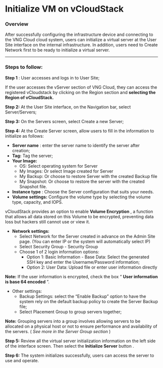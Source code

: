 # Initialize VM on vCloudStack

### Overview <a href="#tong-quan" id="tong-quan"></a>

After successfully configuring the infrastructure device and connecting to the VNG Cloud cloud system, users can initialize a virtual server at the User Site interface on the internal infrastructure. In addition, users need to Create Network first to be ready to initialize a virtual server.

***

### Steps to follow: <a href="#cac-buoc-thuc-hien" id="cac-buoc-thuc-hien"></a>

**Step 1** : User accesses and logs in to User Site;

If the user accesses the vServer section of VNG Cloud, they can access the registered vCloudstack by clicking on the Region section and **selecting the Region of vCloudStack.**

**Step 2:** At the User Site interface, on the Navigation bar, select Server/Servers;

**Step 3:** On the Servers screen, select Create a new Server;

**Step 4:** At the Create Server screen, allow users to fill in the information to initialize as follows:

* **Server name** : enter the server name to identify the server after creation;
* **Tag:** Tag the server;
* **Your Image:**
  * OS: Select operating system for Server
  * My Images: Or select Image created for Server
  * My Backup: Or choose to restore Server with the created Backup file
  * My Snapshot: Or choose to restore the server with the created Snapshot file.
* **Instance type** : Choose the Server configuration that suits your needs.
* **Volume settings:** Configure the volume type by selecting the volume type, capacity, and IOPS.

vCloudStack provides an option to enable **Volume Encryption** , a function that allows all data stored on this Volume to be encrypted, preventing data loss but hackers still cannot use or view it.

* **Network settings:**
  * Select Network for the Server created in advance on the Admin Site page. (You can enter IP or the system will automatically select IP)
  * Select Security Group - Security Group
  * Choose 1 of 2 login information options:
    * Option 1: Basic Information - Base Data: Select the generated SSH key and enter the Username/Password information;
    * Option 2: User Data: Upload file or enter user information directly

**Note:** If the user information is encrypted, check the box “ **User information is base 64 encoded** ”.

* Other settings:
  * Backup Settings: select the “Enable Backup” option to have the system rely on the default backup policy to create the Server Backup file;
  * Select Placement Group to group servers together;

**Note:** Grouping servers into a group involves allowing servers to be allocated on a physical host or not to ensure performance and availability of the servers. ( _See more in the Server Group section_ )

**Step 5:** Review all the virtual server initialization information on the left side of the interface screen. Then select the **Initialize Server** button .

**Step 6:** The system initializes successfully, users can access the server to use and operate.

